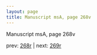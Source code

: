 ```yaml
---
layout: page
title: Manuscript msA, page 268v
---
```


Manuscript msA, page 268v

prev:  [268r](../268r) | next:  [269r](../269r)